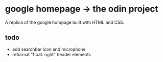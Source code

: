 # google homepage -> the odin project
A replica of the google hompage built with HTML and CSS. 

## todo
- add searchbar icon and microphone
- reformat "float: right" header elements
